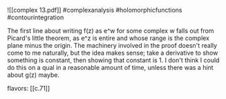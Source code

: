 ![[complex 13.pdf]] #complexanalysis #holomorphicfunctions #contourintegration 

The first line about writing f(z) as e^w for some complex w falls out from Picard's little theorem, as e^z is entire and whose range is the complex plane minus the origin. The machinery involved in the proof doesn't really come to me naturally, but the idea makes sense; take a derivative to show something is constant, then showing that constant is 1. I don't think I could do this on a qual in a reasonable amount of time, unless there was a hint about g(z) maybe.

flavors: [[c.71]]